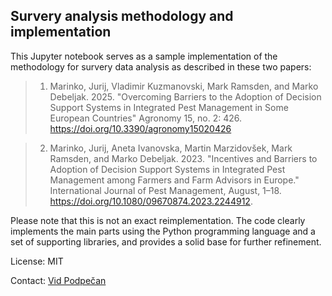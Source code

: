 ## Survery analysis methodology and implementation

This Jupyter notebook serves as a sample implementation of the methodology for survery data analysis as described in these two papers:

> 1. Marinko, Jurij, Vladimir Kuzmanovski, Mark Ramsden, and Marko Debeljak. 2025. "Overcoming Barriers to the Adoption of Decision Support Systems in Integrated Pest Management in Some European Countries" Agronomy 15, no. 2: 426. https://doi.org/10.3390/agronomy15020426

> 2. Marinko, Jurij, Aneta Ivanovska, Martin Marzidovšek, Mark Ramsden, and Marko Debeljak. 2023. "Incentives and Barriers to Adoption of Decision Support Systems in Integrated Pest Management among Farmers and Farm Advisors in Europe." International Journal of Pest Management, August, 1–18. https://doi.org/10.1080/09670874.2023.2244912.

Please note that this is not an exact reimplementation. The code clearly implements the main parts using the Python programming language and a set of supporting libraries, and provides a solid base for further refinement.


License: MIT

Contact: [Vid Podpečan](mailto:vid.podpecan@ijs.si)

